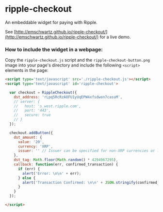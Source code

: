 ripple-checkout
===============

An embeddable widget for paying with Ripple.

See [http://emschwartz.github.io/ripple-checkout/](http://emschwartz.github.io/ripple-checkout/) for a live demo.

### How to include the widget in a webpage:

Copy the `ripple-checkout.js` script and the `ripple-checkout-button.png` image into your page's directory and include the following `<script>` elements in the page:

```html
<script type='text/javascript' src='./ripple-checkout.js'></script>
<script type='text/javascript' id='ripple-checkout'>

  var checkout = RippleCheckout({
    dst_address: 'rLpq5RcRzA8FU1yUqEPW4xfsdwon7casuM',
    // server: {
    //   host: 's_west.ripple.com',
    //   port: '443',
    //   secure: true
    // }
  });

  checkout.addButton({
    dst_amount: {
      value: '20',
      currency: 'XRP',
      issuer: '' // Issuer can be specified for non-XRP currencies or left blank
    },
    dst_tag: Math.floor(Math.random() * 4294967295),
    callback: function(err, confirmed_transaction) {
      if (err) {
        alert('Error: \n\n' + err);
      } else {
        alert('Transaction Confirmed: \n\n' + JSON.stringify(confirmed_transaction));
      }
    }
  });

</script>
```

